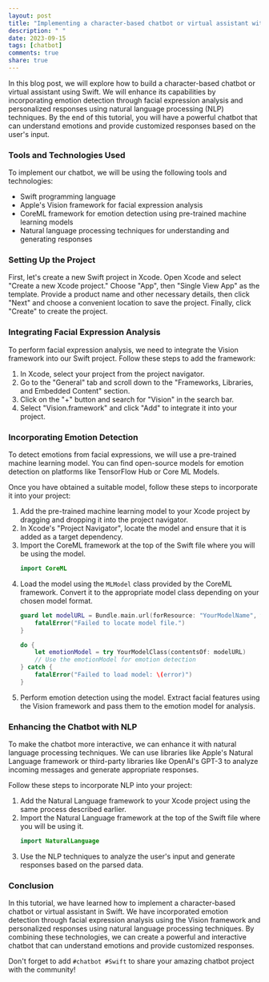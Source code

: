 ```yaml
---
layout: post
title: "Implementing a character-based chatbot or virtual assistant with emotion detection and personalized responses using facial expression analysis and natural language processing in Swift"
description: " "
date: 2023-09-15
tags: [chatbot]
comments: true
share: true
---
```


In this blog post, we will explore how to build a character-based chatbot or virtual assistant using Swift. We will enhance its capabilities by incorporating emotion detection through facial expression analysis and personalized responses using natural language processing (NLP) techniques. By the end of this tutorial, you will have a powerful chatbot that can understand emotions and provide customized responses based on the user's input.

### Tools and Technologies Used

To implement our chatbot, we will be using the following tools and technologies:

- Swift programming language
- Apple's Vision framework for facial expression analysis
- CoreML framework for emotion detection using pre-trained machine learning models
- Natural language processing techniques for understanding and generating responses

### Setting Up the Project

First, let's create a new Swift project in Xcode. Open Xcode and select "Create a new Xcode project." Choose "App", then "Single View App" as the template. Provide a product name and other necessary details, then click "Next" and choose a convenient location to save the project. Finally, click "Create" to create the project.

### Integrating Facial Expression Analysis

To perform facial expression analysis, we need to integrate the Vision framework into our Swift project. Follow these steps to add the framework:

1. In Xcode, select your project from the project navigator.
2. Go to the "General" tab and scroll down to the "Frameworks, Libraries, and Embedded Content" section.
3. Click on the "+" button and search for "Vision" in the search bar.
4. Select "Vision.framework" and click "Add" to integrate it into your project.

### Incorporating Emotion Detection

To detect emotions from facial expressions, we will use a pre-trained machine learning model. You can find open-source models for emotion detection on platforms like TensorFlow Hub or Core ML Models.

Once you have obtained a suitable model, follow these steps to incorporate it into your project:

1. Add the pre-trained machine learning model to your Xcode project by dragging and dropping it into the project navigator.
2. In Xcode's "Project Navigator", locate the model and ensure that it is added as a target dependency.
3. Import the CoreML framework at the top of the Swift file where you will be using the model.
   ```swift
   import CoreML
   ```
4. Load the model using the `MLModel` class provided by the CoreML framework. Convert it to the appropriate model class depending on your chosen model format.
   ```swift
   guard let modelURL = Bundle.main.url(forResource: "YourModelName", withExtension: "mlmodelc") else {
       fatalError("Failed to locate model file.")
   }
   
   do {
       let emotionModel = try YourModelClass(contentsOf: modelURL)
       // Use the emotionModel for emotion detection
   } catch {
       fatalError("Failed to load model: \(error)")
   }
   ```
5. Perform emotion detection using the model. Extract facial features using the Vision framework and pass them to the emotion model for analysis.

### Enhancing the Chatbot with NLP

To make the chatbot more interactive, we can enhance it with natural language processing techniques. We can use libraries like Apple's Natural Language framework or third-party libraries like OpenAI's GPT-3 to analyze incoming messages and generate appropriate responses.

Follow these steps to incorporate NLP into your project:

1. Add the Natural Language framework to your Xcode project using the same process described earlier.
2. Import the Natural Language framework at the top of the Swift file where you will be using it.
   ```swift
   import NaturalLanguage
   ```
3. Use the NLP techniques to analyze the user's input and generate responses based on the parsed data.

### Conclusion

In this tutorial, we have learned how to implement a character-based chatbot or virtual assistant in Swift. We have incorporated emotion detection through facial expression analysis using the Vision framework and personalized responses using natural language processing techniques. By combining these technologies, we can create a powerful and interactive chatbot that can understand emotions and provide customized responses. 

Don't forget to add `#chatbot #Swift` to share your amazing chatbot project with the community!